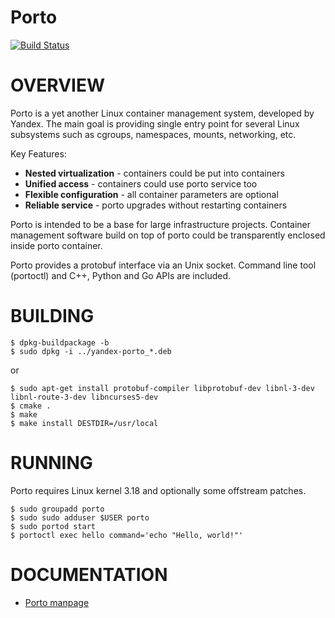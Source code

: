 Porto
=====

[![Build Status](https://travis-ci.org/yandex/porto.svg?branch=master)](https://travis-ci.org/yandex/porto)

# OVERVIEW #

Porto is a yet another Linux container management system, developed by Yandex.
The main goal is providing single entry point for several Linux subsystems
such as cgroups, namespaces, mounts, networking, etc.

Key Features:
* **Nested virtualization**   - containers could be put into containers
* **Unified access**          - containers could use porto service too
* **Flexible configuration**  - all container parameters are optional
* **Reliable service**        - porto upgrades without restarting containers

Porto is intended to be a base for large infrastructure projects.
Container management software build on top of porto could be transparently
enclosed inside porto container.

Porto provides a protobuf interface via an Unix socket.
Command line tool (portoctl) and C++, Python and Go APIs are included.

# BUILDING #

```
$ dpkg-buildpackage -b
$ sudo dpkg -i ../yandex-porto_*.deb
```
or
```
$ sudo apt-get install protobuf-compiler libprotobuf-dev libnl-3-dev libnl-route-3-dev libncurses5-dev
$ cmake .
$ make
$ make install DESTDIR=/usr/local
```

# RUNNING #

Porto requires Linux kernel 3.18 and optionally some offstream patches.

```
$ sudo groupadd porto
$ sudo sudo adduser $USER porto
$ sudo portod start
$ portoctl exec hello command='echo "Hello, world!"'
```

# DOCUMENTATION #
* [Porto manpage](porto.md)
